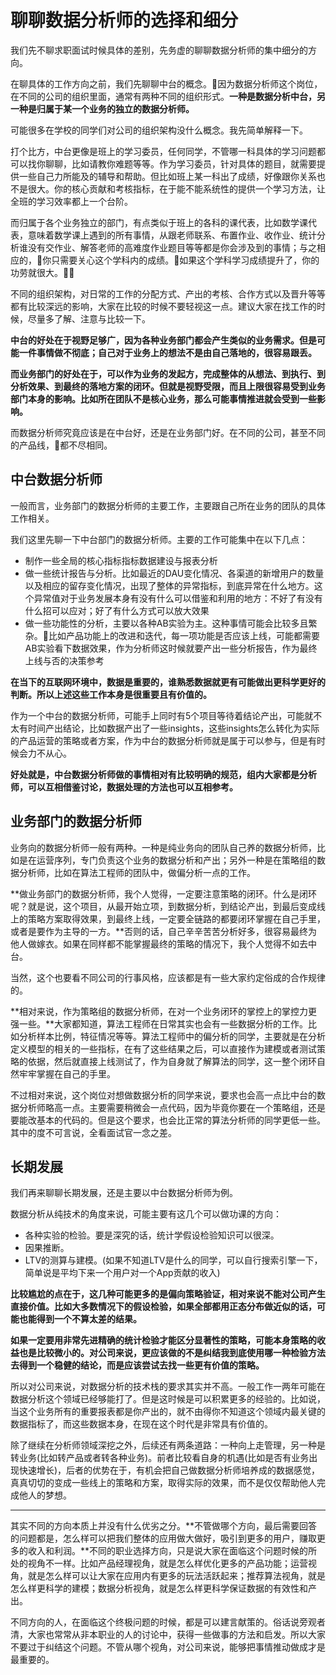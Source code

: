 # 聊聊数据分析师的选择和细分

我们先不聊求职面试时候具体的差别，先务虚的聊聊数据分析师的集中细分的方向。

在聊具体的工作方向之前，我们先聊聊中台的概念。因为数据分析师这个岗位，在不同的公司的组织里面，通常有两种不同的组织形式。**一种是数据分析中台，另一种是归属于某一个业务的独立的数据分析师。**

可能很多在学校的同学们对公司的组织架构没什么概念。我先简单解释一下。

打个比方，中台更像是班上的学习委员，任何同学，不管哪一科具体的学习问题都可以找你聊聊，比如请教你难题等等。作为学习委员，针对具体的题目，就需要提供一些自己力所能及的辅导和帮助。但比如班上某一科出了成绩，好像跟你关系也不是很大。你的核心贡献和考核指标，在于能不能系统性的提供一个学习方法，让全班的学习效率都上一个台阶。

而归属于各个业务独立的部门，有点类似于班上的各科的课代表，比如数学课代表，意味着数学课上遇到的所有事情，从跟老师联系、布置作业、收作业、统计分析谁没有交作业、解答老师的高难度作业题目等等都是你会涉及到的事情；与之相应的，你只需要关心这个学科内的成绩。如果这个学科学习成绩提升了，你的功劳就很大。

不同的组织架构，对日常的工作的分配方式、产出的考核、合作方式以及晋升等等都有比较深远的影响，大家在比较的时候不要轻视这一点。建议大家在找工作的时候，尽量多了解、注意与比较一下。

**中台的好处在于视野足够广，因为各种业务部门都会产生类似的业务需求。但是可能一件事情做不彻底；自己对于业务上的想法不是由自己落地的，很容易跟丢。**

**而业务部门的好处在于，可以作为业务的发起方，完成整体的从想法、到执行、到分析效果、到最终的落地方案的闭环。但就是视野受限，而且上限很容易受到业务部门本身的影响。比如所在团队不是核心业务，那么可能事情推进就会受到一些影响。**

而数据分析师究竟应该是在中台好，还是在业务部门好。在不同的公司，甚至不同的产品线，都不尽相同。

## 中台数据分析师

一般而言，业务部门的数据分析师的主要工作，主要跟自己所在业务的团队的具体工作相关。

我们这里先聊一下中台部门的数据分析师。主要的工作可能集中在以下几点：

* 制作一些全局的核心指标指标数据建设与报表分析
* 做一些统计报告与分析。比如最近的DAU变化情况、各渠道的新增用户的数量以及相应的留存变化情况，出现了整体的异常指标，到底异常在什么地方。这个异常值对于业务发展本身有没有什么可以借鉴和利用的地方：不好了有没有什么招可以应对；好了有什么方式可以放大效果
* 做一些功能性的分析，主要以各种AB实验为主。这种事情可能会比较多且繁杂。比如产品功能上的改进和迭代，每一项功能是否应该上线，可能都需要AB实验看下数据效果，作为分析师这时候就要产出一些分析报告，作为最终上线与否的决策参考

**在当下的互联网环境中，数据是重要的，谁熟悉数据就更有可能做出更科学更好的判断。所以上述这些工作本身是很重要且有价值的。**

作为一个中台的数据分析师，可能手上同时有5个项目等待着结论产出，可能就不太有时间产出结论，比如数据产出了一些insights，这些insights怎么转化为实际的产品运营的策略或者方案，作为中台的数据分析师就是属于可以参与，但是有时候会力不从心。

**好处就是，中台数据分析师做的事情相对有比较明确的规范，组内大家都是分析师，可以互相借鉴讨论，数据处理的方法也可以互相参考。**

## 业务部门的数据分析师

业务向的数据分析师一般有两种。一种是纯业务向的团队自己养的数据分析师，比如是在运营序列，专门负责这个业务的数据分析和产出；另外一种是在策略组的数据分析师，比如在算法工程师的团队中，做偏分析一点的工作。

**做业务部门的数据分析师，我个人觉得，一定要注意策略的闭环。什么是闭环呢？就是说，这个项目，从最开始立项，到数据分析，到结论产出，到最后变成线上的策略方案取得效果，到最终上线，一定要全链路的都要闭环掌握在自己手里，或者是要作为主导的一方。**否则的话，自己辛辛苦苦分析好多，很容易最终为他人做嫁衣。如果在同样都不能掌握最终的策略的情况下，我个人觉得不如去中台。

当然，这个也要看不同公司的行事风格，应该都是有一些大家约定俗成的合作规律的。

**相对来说，作为策略组的数据分析师，在对一个业务闭环的掌控上的掌控力更强一些。**大家都知道，算法工程师在日常其实也会有一些数据分析的工作。比如分析样本比例，特征情况等等。算法工程师中的偏分析的同学，主要就是在分析定义模型的相关的一些指标，在有了这些结果之后，可以直接作为建模或者测试策略的依据，然后就直接上线测试了，作为自身就了解算法的同学，这一整个闭环自然牢牢掌握在自己的手里。

不过相对来说，这个岗位对想做数据分析的同学来说，要求也会高一点比中台的数据分析师略高一点。主要需要稍微会一点代码，因为毕竟你要在一个策略组，还是要能改基本的代码的。但是这个要求，也会比正常的算法分析师的同学更低一些。其中的度不可言说，全看面试官一念之差。

## 长期发展

我们再来聊聊长期发展，还是主要以中台数据分析师为例。

数据分析从纯技术的角度来说，可能主要有这几个可以做功课的方向：

* 各种实验的检验。要是深究的话，统计学假设检验知识可以很深。
* 因果推断。
* LTV的测算与建模。(如果不知道LTV是什么的同学，可以自行搜索引擎一下，简单说是平均下来一个用户对一个App贡献的收入)

**比较尴尬的点在于，这几种可能更多的是偏向策略验证，相对来说不能对公司产生直接价值。比如大多数情况下的假设检验，如果全部都用正态分布做近似的话，可能也能得到一个不算太差的结果。**

**如果一定要用非常先进精确的统计检验才能区分显著性的策略，可能本身策略的收益也是比较微小的。对公司来说，更应该做的不是纠结我到底使用哪一种检验方法去得到一个稳健的结论，而是应该尝试去找一些更有价值的策略。**

所以对公司来说，对数据分析的技术栈的要求其实并不高。一般工作一两年可能在数据分析这个领域已经够能打了。但是这时候是可以积累更多的经验的。比如说，当这个业务所有的重要报表都是你产出的，就不由得你不知道这个领域内最关键的数据指标了，而这些数据本身，在现在这个时代是非常具有价值的。

除了继续在分析师领域深挖之外，后续还有两条道路：一种向上走管理，另一种是转业务(比如转产品或者转各种业务)。前者比较看自身的机遇(比如是否有业务出现快速增长)，后者的优势在于，有机会把自己做数据分析师培养成的数据感觉，真真切切的变成一些线上的策略和方案，取得实际的效果，而不是仅仅帮助他人完成他人的梦想。

---

其实不同的方向本质上并没有什么优劣之分。**不管做哪个方向，最后需要回答的问题都是，怎么样可以把我们整体的应用做大做好，吸引到更多的用户，赚取更多的收入和利润。**不同的职业选择方向，只是说大家在面临这个问题时候的所处的视角不一样。比如产品经理视角，就是怎么样优化更多的产品功能；运营视角，就是怎么样可以让大家在应用内有更多的玩法活跃起来；推荐算法视角，就是怎么样更科学的建模；数据分析视角，就是怎么样更科学保证数据的有效性和产出。

不同方向的人，在面临这个终极问题的时候，都是可以建言献策的。俗话说旁观者清，大家也常常从非本职业的人的讨论中，获得一些做事的方法和启发。所以大家不要过于纠结这个问题。不管从哪个视角，对公司来说，能够把事情推动做成才是最重要的。






